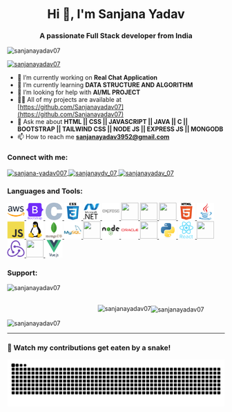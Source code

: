 <h1 align="center">Hi 👋, I'm Sanjana Yadav</h1>
<h3 align="center">A passionate Full Stack developer from India</h3>

<p align="left"> 
  <img src="https://komarev.com/ghpvc/?username=sanjanayadav07&label=Profile%20views&color=0e75b6&style=flat" alt="sanjanayadav07" /> 
</p>

<p align="left"> 
  <a href="https://github.com/ryo-ma/github-profile-trophy">
    <img src="https://github-profile-trophy.vercel.app/?username=sanjanayadav07" alt="sanjanayadav07" />
  </a> 
</p>

- 🔭 I’m currently working on **Real Chat Application**  
- 🌱 I’m currently learning **DATA STRUCTURE AND ALGORITHM**  
- 🤝 I’m looking for help with **AI/ML PROJECT**  
- 👨‍💻 All of my projects are available at [https://github.com/Sanjanayadav07](https://github.com/Sanjanayadav07)  
- 💬 Ask me about **HTML || CSS || JAVASCRIPT || JAVA || C || BOOTSTRAP || TAILWIND CSS || NODE JS || EXPRESS JS || MONGODB**  
- 📫 How to reach me **sanjanayadav3952@gmail.com**  

<h3 align="left">Connect with me:</h3>
<p align="left">
<a href="https://linkedin.com/in/sanjana-yadav007" target="blank">
  <img align="center" src="https://raw.githubusercontent.com/rahuldkjain/github-profile-readme-generator/master/src/images/icons/Social/linked-in-alt.svg" alt="sanjana-yadav007" height="30" width="40" />
</a>
<a href="https://www.codechef.com/users/sanjanaydv_07" target="blank">
  <img align="center" src="https://cdn.jsdelivr.net/npm/simple-icons@3.1.0/icons/codechef.svg" alt="sanjanaydv_07" height="30" width="40" />
</a>
<a href="https://auth.geeksforgeeks.org/user/sanjanayadav_07/" target="blank">
  <img align="center" src="https://raw.githubusercontent.com/rahuldkjain/github-profile-readme-generator/master/src/images/icons/Social/geeks-for-geeks.svg" alt="sanjanayadav_07" height="30" width="40" />
</a>
</p>

<h3 align="left">Languages and Tools:</h3>
<p align="left"> 
  <!-- Icons remain same -->
  <a href="https://aws.amazon.com" target="_blank"> <img src="https://raw.githubusercontent.com/devicons/devicon/master/icons/amazonwebservices/amazonwebservices-original-wordmark.svg" width="40" height="40"/> </a>
  <a href="https://getbootstrap.com" target="_blank"> <img src="https://raw.githubusercontent.com/devicons/devicon/master/icons/bootstrap/bootstrap-plain-wordmark.svg" width="40" height="40"/> </a>
  <a href="https://www.cprogramming.com/" target="_blank"> <img src="https://raw.githubusercontent.com/devicons/devicon/master/icons/c/c-original.svg" width="40" height="40"/> </a>
  <a href="https://www.w3schools.com/css/" target="_blank"> <img src="https://raw.githubusercontent.com/devicons/devicon/master/icons/css3/css3-original-wordmark.svg" width="40" height="40"/> </a>
  <a href="https://dotnet.microsoft.com/" target="_blank"> <img src="https://raw.githubusercontent.com/devicons/devicon/master/icons/dot-net/dot-net-original-wordmark.svg" width="40" height="40"/> </a>
  <a href="https://expressjs.com" target="_blank"> <img src="https://raw.githubusercontent.com/devicons/devicon/master/icons/express/express-original-wordmark.svg" width="40" height="40"/> </a>
  <a href="https://www.figma.com/" target="_blank"> <img src="https://www.vectorlogo.zone/logos/figma/figma-icon.svg" width="40" height="40"/> </a>
  <a href="https://git-scm.com/" target="_blank"> <img src="https://www.vectorlogo.zone/logos/git-scm/git-scm-icon.svg" width="40" height="40"/> </a>
  <a href="https://heroku.com" target="_blank"> <img src="https://www.vectorlogo.zone/logos/heroku/heroku-icon.svg" width="40" height="40"/> </a>
  <a href="https://www.w3.org/html/" target="_blank"> <img src="https://raw.githubusercontent.com/devicons/devicon/master/icons/html5/html5-original-wordmark.svg" width="40" height="40"/> </a>
  <a href="https://www.java.com" target="_blank"> <img src="https://raw.githubusercontent.com/devicons/devicon/master/icons/java/java-original.svg" width="40" height="40"/> </a>
  <a href="https://developer.mozilla.org/en-US/docs/Web/JavaScript" target="_blank"> <img src="https://raw.githubusercontent.com/devicons/devicon/master/icons/javascript/javascript-original.svg" width="40" height="40"/> </a>
  <a href="https://www.linux.org/" target="_blank"> <img src="https://raw.githubusercontent.com/devicons/devicon/master/icons/linux/linux-original.svg" width="40" height="40"/> </a>
  <a href="https://www.mongodb.com/" target="_blank"> <img src="https://raw.githubusercontent.com/devicons/devicon/master/icons/mongodb/mongodb-original-wordmark.svg" width="40" height="40"/> </a>
  <a href="https://www.mysql.com/" target="_blank"> <img src="https://raw.githubusercontent.com/devicons/devicon/master/icons/mysql/mysql-original-wordmark.svg" width="40" height="40"/> </a>
  <a href="https://nextjs.org/" target="_blank"> <img src="https://cdn.worldvectorlogo.com/logos/nextjs-2.svg" width="40" height="40"/> </a>
  <a href="https://nodejs.org" target="_blank"> <img src="https://raw.githubusercontent.com/devicons/devicon/master/icons/nodejs/nodejs-original-wordmark.svg" width="40" height="40"/> </a>
  <a href="https://www.oracle.com/" target="_blank"> <img src="https://raw.githubusercontent.com/devicons/devicon/master/icons/oracle/oracle-original.svg" width="40" height="40"/> </a>
  <a href="https://postman.com" target="_blank"> <img src="https://www.vectorlogo.zone/logos/getpostman/getpostman-icon.svg" width="40" height="40"/> </a>
  <a href="https://www.python.org" target="_blank"> <img src="https://raw.githubusercontent.com/devicons/devicon/master/icons/python/python-original.svg" width="40" height="40"/> </a>
  <a href="https://reactjs.org/" target="_blank"> <img src="https://raw.githubusercontent.com/devicons/devicon/master/icons/react/react-original-wordmark.svg" width="40" height="40"/> </a>
  <a href="https://reactnative.dev/" target="_blank"> <img src="https://reactnative.dev/img/header_logo.svg" width="40" height="40"/> </a>
  <a href="https://redux.js.org" target="_blank"> <img src="https://raw.githubusercontent.com/devicons/devicon/master/icons/redux/redux-original.svg" width="40" height="40"/> </a>
  <a href="https://tailwindcss.com/" target="_blank"> <img src="https://www.vectorlogo.zone/logos/tailwindcss/tailwindcss-icon.svg" width="40" height="40"/> </a>
  <a href="https://vuejs.org/" target="_blank"> <img src="https://raw.githubusercontent.com/devicons/devicon/master/icons/vuejs/vuejs-original-wordmark.svg" width="40" height="40"/> </a>
</p>

<h3 align="left">Support:</h3>
<p>
  <a href="https://www.buymeacoffee.com/sanjanayadav07"> 
    <img align="left" src="https://cdn.buymeacoffee.com/buttons/v2/default-yellow.png" height="50" width="210" alt="sanjanayadav07" />
  </a>
</p>
<br><br>

<!-- GitHub Stats -->
<p>
  <img align="left" src="https://github-readme-stats.vercel.app/api/top-langs?username=sanjanayadav07&show_icons=true&locale=en&layout=compact&cache_seconds=86400&token=YOUR_TOKEN_HERE" alt="sanjanayadav07" />
</p>

<p>
  <img align="center" src="https://github-readme-stats.vercel.app/api?username=sanjanayadav07&show_icons=true&locale=en&cache_seconds=86400&token=sanjanayadav07" alt="sanjanayadav07" />
</p>

<p>
  <img align="center" src="https://github-readme-streak-stats.herokuapp.com/?user=sanjanayadav07&cache_seconds=86400&token=YOUR_TOKEN_HERE" alt="sanjanayadav07" />
</p>

---

### 🐍 Watch my contributions get eaten by a snake!
![snake gif](https://github.com/Sanjanayadav07/Sanjanayadav07/blob/output/github-contribution-grid-snake.svg)

